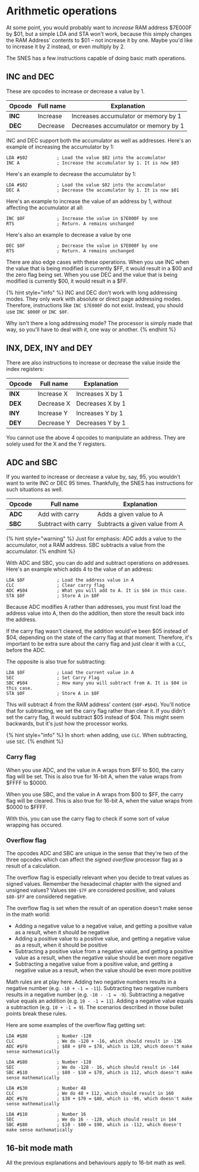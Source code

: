 # Arithmetic operations

At some point, you would probably want to *increase* RAM address $7E000F by $01, but a simple LDA and STA won't work, because this simply changes the RAM Address' contents to $01 – not increase it by one. Maybe you'd like to increase it by 2 instead, or even multiply by 2.

The SNES has a few instructions capable of doing basic math operations.

## INC and DEC
These are opcodes to increase or decrease a value by 1.

|Opcode|Full name|Explanation|
|-|-|-|
|**INC**|Increase|Increases accumulator or memory by 1|
|**DEC**|Decrease|Decreases accumulator or memory by 1|

INC and DEC support both the accumulator as well as addresses. Here's an example of increasing the accumulator by 1:
```
LDA #$02           ; Load the value $02 into the accumulator
INC A              ; Increase the accumulator by 1. It is now $03
```
Here's an example to decrease the accumulator by 1:
```
LDA #$02           ; Load the value $02 into the accumulator
DEC A              ; Decrease the accumulator by 1. It is now $01
```

Here's an example to increase the value of an address by 1, without affecting the accumulator at all:
```
INC $0F            ; Increase the value in $7E000F by one
RTS                ; Return. A remains unchanged
```
Here's also an example to decrease a value by one
```
DEC $0F            ; Decrease the value in $7E000F by one
RTS                ; Return. A remains unchanged
```

There are also edge cases with these operations. When you use INC when the value that is being modified is currently $FF, it would result in a $00 and the zero flag being set. When you use DEC and the value that is being modified is currently $00, it would result in a $FF.

{% hint style="info" %}
INC and DEC don't work with long addressing modes. They only work with absolute or direct page addressing modes. Therefore, instructions like `INC $7E000F` do not exist. Instead, you should use `INC $000F` or `INC $0F`.

Why isn't there a long addressing mode? The processor is simply made that way, so you'll have to deal with it, one way or another.
{% endhint %}

## INX, DEX, INY and DEY
There are also instructions to increase or decrease the value inside the index registers:

|Opcode|Full name|Explanation|
|-|-|-|
|**INX**|Increase X|Increases X by 1|
|**DEX**|Decrease X|Decreases X by 1|
|**INY**|Increase Y|Increases Y by 1|
|**DEY**|Decrease Y|Decreases Y by 1|

You cannot use the above 4 opcodes to manipulate an address. They are solely used for the X and the Y registers.

## ADC and SBC
If you wanted to increase or decrease a value by, say, 95, you wouldn't want to write INC or DEC 95 times. Thankfully, the SNES has instructions for such situations as well.

|Opcode|Full name|Explanation|
|-|-|-|
|**ADC**|Add with carry|Adds a given value to A|
|**SBC**|Subtract with carry|Subtracts a given value from A|

{% hint style="warning" %}
Just for emphasis: ADC adds a value to the accumulator, not a RAM address. SBC subtracts a value from the accumulator.
{% endhint %}

With ADC and SBC, you can do add and subtract operations on addresses. Here's an example which adds 4 to the value of an address:
```
LDA $0F            ; Load the address value in A
CLC                ; Clear carry flag
ADC #$04           ; What you will add to A. It is $04 in this case.
STA $0F            ; Store A in $0F
```
Because ADC modifies A rather than addresses, you must first load the address value into A, then do the addition, then store the result back into the address. 

If the carry flag wasn't cleared, the addition would've been $05 instead of $04, depending on the state of the carry flag at that moment. Therefore, it's important to be extra sure about the carry flag and just clear it with a `CLC`, before the ADC.

The opposite is also true for subtracting:

```
LDA $0F            ; Load the current value in A
SEC                ; Set Carry Flag
SBC #$04           ; How many you will subtract from A. It is $04 in this case.
STA $0F            ; Store A in $0F
```
This will subtract 4 from the RAM address' content (`$0F-#$04`). You'll notice that for subtracting, we set the carry flag rather than clear it. If you didn't set the carry flag, it would subtract $05 instead of $04. This might seem backwards, but it's just how the processor works.

{% hint style="info" %}
In short: when adding, use `CLC`. When subtracting, use `SEC`.
{% endhint %}

### Carry flag
When you use ADC, and the value in A wraps from $FF to $00, the carry flag will be set. This is also true for 16-bit A, when the value wraps from $FFFF to $0000.

When you use SBC, and the value in A wraps from $00 to $FF, the carry flag will be cleared. This is also true for 16-bit A, when the value wraps from $0000 to $FFFF.

With this, you can use the carry flag to check if some sort of value wrapping has occured.

### Overflow flag
The opcodes ADC and SBC are unique in the sense that they're two of the three opcodes which can affect the *signed overflow* processor flag as a result of a calculation.

The overflow flag is especially relevant when you decide to treat values as signed values. Remember the hexadecimal chapter with the signed and unsigned values? Values `$00-$7F` are considered positive, and values `$80-$FF` are considered negative. 

The overflow flag is set when the result of an operation doesn't make sense in the math world:
* Adding a negative value to a negative value, and getting a positive value as a result, when it should be negative
* Adding a positive value to a positive value, and getting a negative value as a result, when it should be positive
* Subtracting a positive value from a negative value, and getting a positive value as a result, when the negative value should be even more negative
* Subtracting a negative value from a positive value, and getting a negative value as a result, when the value should be even more positive

Math rules are at play here. Adding two negative numbers results in a negative number (e.g. `-10 + -1 = -11`). Subtracting two negative numbers results in a negative number (e.g. `-10 - -1 = -9`). Subtracting a negative value equals an addition (e.g. `10 - -1 = 11`). Adding a negative value equals a subtraction (e.g. `10 + -1 = 9`). The scenarios described in those bullet points break these rules. 

Here are some examples of the overflow flag getting set:
```
LDA #$88           ; Number -120
CLC                ; We do -120 + -16, which should result in -136
ADC #$F0           ; $88 + $F0 = $78, which is 120, which doesn't make sense mathematically
```

```
LDA #$80           ; Number -128
SEC                ; We do -128 - 16, which should result in -144
SBC #$10           ; $80 - $10 = $70, which is 112, which doesn't make sense mathematically
```

```
LDA #$30           ; Number 48
CLC                ; We do 48 + 112, which should result in 160
ADC #$70           ; $30 + $70 = $A0, which is -96, which doesn't make sense mathematically
```

```
LDA #$10           ; Number 16
SEC                ; We do 16 - -128, which should result in 144
SBC #$80           ; $10 - $80 = $90, which is -112, which doesn't make sense mathematically
```

## 16-bit mode math
All the previous explanations and behaviours apply to 16-bit math as well.
